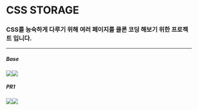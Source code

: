 # CSS STORAGE
### CSS를 능숙하게 다루기 위해 여러 페이지를 클론 코딩 해보기 위한 프로젝트 입니다.

---
##### Base
<img src="https://img.shields.io/badge/react-61DAFB?style=for-the-badge&logo=react&logoColor=black"><img src="https://img.shields.io/badge/Typescript-3178C6?style=for-the-badge&logo=Typescript&logoColor=white"/>

##### PR1
<img src ="https://img.shields.io/badge/CSS Modules-000000?style=for-the-badge&logo=cssmodules&logoColor=white"/><img src ="https://img.shields.io/badge/sass-CC6699?style=for-the-badge&logo=Sass&logoColor=white"/>


